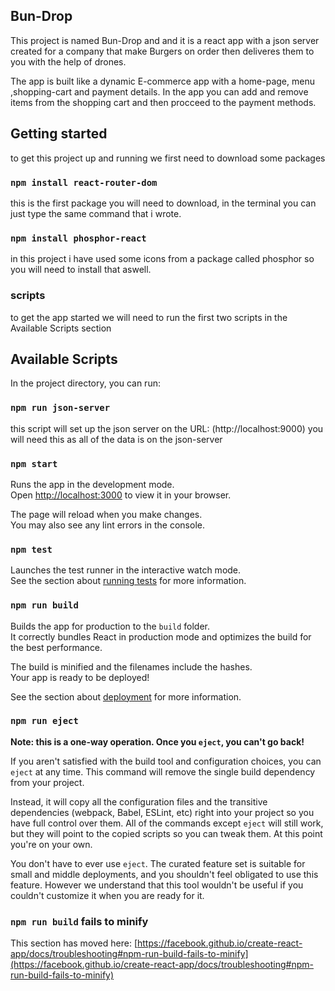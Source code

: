 ## Bun-Drop
This project is named Bun-Drop and and it is a react app with a json server created for a company that make Burgers on order then deliveres them to you with the help of drones.

The app is built like a dynamic E-commerce app with a home-page, menu ,shopping-cart and payment details. In the app you can add and remove items from the shopping cart and then procceed to the payment methods.

## Getting started
to get this project up and running we first need to download some packages 

### `npm install react-router-dom`
this is the first package you will need to download, in the terminal you can just type the same command that i wrote.

### `npm install phosphor-react`
in this project i have used some icons from a package called phosphor so you will need to install that aswell.

### scripts
to get the app started we will need to run the first two scripts in the Available Scripts section

## Available Scripts

In the project directory, you can run:

### `npm run json-server`
this script will set up the json server on the URL: (http://localhost:9000)
you will need this as all of the data is on the json-server

### `npm start`

Runs the app in the development mode.\
Open [http://localhost:3000](http://localhost:3000) to view it in your browser.

The page will reload when you make changes.\
You may also see any lint errors in the console.

### `npm test`

Launches the test runner in the interactive watch mode.\
See the section about [running tests](https://facebook.github.io/create-react-app/docs/running-tests) for more information.

### `npm run build`

Builds the app for production to the `build` folder.\
It correctly bundles React in production mode and optimizes the build for the best performance.

The build is minified and the filenames include the hashes.\
Your app is ready to be deployed!

See the section about [deployment](https://facebook.github.io/create-react-app/docs/deployment) for more information.

### `npm run eject`

**Note: this is a one-way operation. Once you `eject`, you can't go back!**

If you aren't satisfied with the build tool and configuration choices, you can `eject` at any time. This command will remove the single build dependency from your project.

Instead, it will copy all the configuration files and the transitive dependencies (webpack, Babel, ESLint, etc) right into your project so you have full control over them. All of the commands except `eject` will still work, but they will point to the copied scripts so you can tweak them. At this point you're on your own.

You don't have to ever use `eject`. The curated feature set is suitable for small and middle deployments, and you shouldn't feel obligated to use this feature. However we understand that this tool wouldn't be useful if you couldn't customize it when you are ready for it.


### `npm run build` fails to minify

This section has moved here: [https://facebook.github.io/create-react-app/docs/troubleshooting#npm-run-build-fails-to-minify](https://facebook.github.io/create-react-app/docs/troubleshooting#npm-run-build-fails-to-minify)
